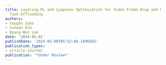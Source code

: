 ```yaml
---
title: Layering RL and Lyapunov Optimization for Video Frame Drop and Object Detection
  Task Offloading
authors:
- Vaughn Sohn
- Suhwan Kim
- Hyang-Won Lee
date: '2024-01-01'
publishDate: '2024-05-08T05:52:08.149650Z'
publication_types:
- article-journal
publication: '*Under Review*'
---
```

